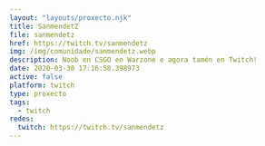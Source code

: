 ```yaml
---
layout: "layouts/proxecto.njk"
title: SanmendetZ
file: sanmendetz
href: https://twitch.tv/sanmendetz
img: /img/comunidade/sanmendetz.webp
description: Noob en CSGO en Warzone e agora tamén en Twitch!
date: 2020-03-30 17:16:58.398973
active: false
platform: twitch
type: proxecto
tags:
  - twitch
redes:
  twitch: https://twitch.tv/sanmendetz
---
```


